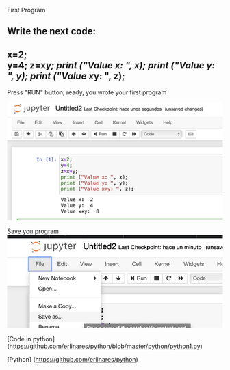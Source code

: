 First Program

Write the next code:
---
x=2;  
y=4;
z=x*y;
print ("Value x: ", x);
print ("Value y: ", y);
print ("Value x*y: ", z);
---
Press "RUN" button, ready, you wrote your first program 

 ![Image description](https://github.com/erlinares/python/blob/master/python/images/python_first_1.png)

Save you program
 ![Image description](https://github.com/erlinares/python/blob/master/python/images/python_first_2.png)


[Code in python] (https://github.com/erlinares/python/blob/master/python/python1.py)

[Python] (https://github.com/erlinares/python)
